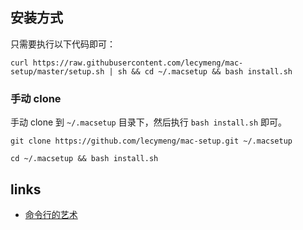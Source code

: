

## 安装方式

只需要执行以下代码即可：

```shell
curl https://raw.githubusercontent.com/lecymeng/mac-setup/master/setup.sh | sh && cd ~/.macsetup && bash install.sh
```

### 手动 clone
手动 clone 到 `~/.macsetup` 目录下，然后执行 `bash install.sh` 即可。

```shell
git clone https://github.com/lecymeng/mac-setup.git ~/.macsetup

cd ~/.macsetup && bash install.sh
```

## links

- [命令行的艺术](https://github.com/jlevy/the-art-of-command-line/blob/master/README-zh.md)